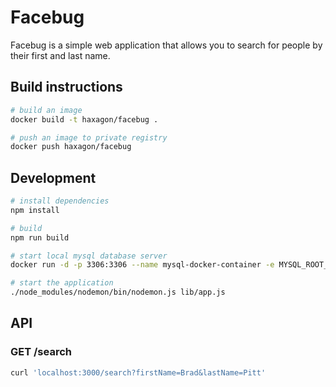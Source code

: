 # Facebug

Facebug is a simple web application that allows you to search for people by their first and last name.

## Build instructions

```bash
# build an image
docker build -t haxagon/facebug .

# push an image to private registry
docker push haxagon/facebug
```

## Development

```bash
# install dependencies
npm install

# build
npm run build

# start local mysql database server
docker run -d -p 3306:3306 --name mysql-docker-container -e MYSQL_ROOT_PASSWORD=facebug -e MYSQL_DATABASE=facebug -e MYSQL_USER=facebug -e MYSQL_PASSWORD=facebug mysql/mysql-server:latest

# start the application
./node_modules/nodemon/bin/nodemon.js lib/app.js
```

## API

### GET /search

```bash
curl 'localhost:3000/search?firstName=Brad&lastName=Pitt'
```
